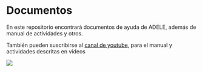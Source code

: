 # Documentos
En este repositorio encontrará documentos de ayuda de ADELE, además de manual de actividades y otros.

También pueden suscribirse al [canal de youtube](https://www.youtube.com/channel/UCYnxwN2e7RHdJBfYCu8WDhQ), para el manual y actividades descritas en videos

[![](http://img.youtube.com/vi/lZS2aOMs-CI/0.jpg)](http://www.youtube.com/watch?v=lZS2aOMs-CI "Canal ADELE en YouTube")
